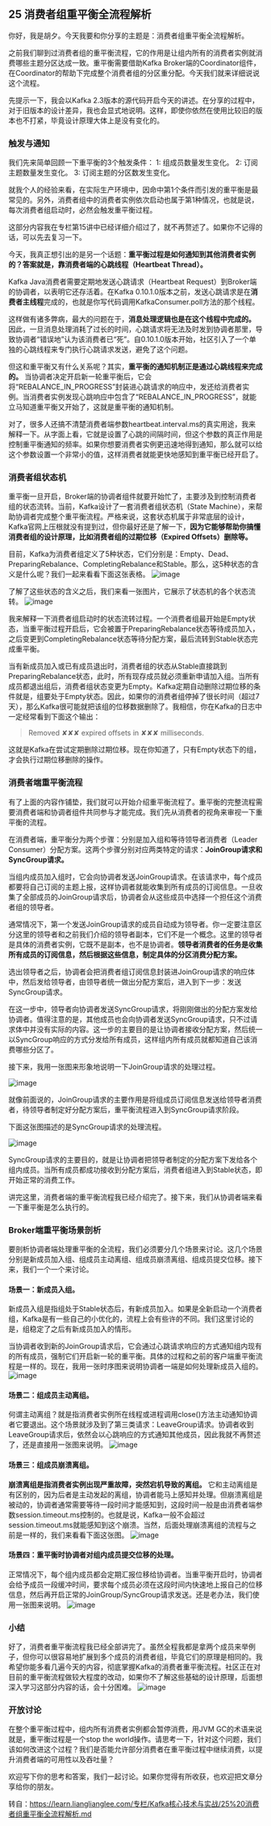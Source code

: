 ## 25 消费者组重平衡全流程解析
你好，我是胡夕。今天我要和你分享的主题是：消费者组重平衡全流程解析。

之前我们聊到过消费者组的重平衡流程，它的作用是让组内所有的消费者实例就消费哪些主题分区达成一致。重平衡需要借助Kafka Broker端的Coordinator组件，在Coordinator的帮助下完成整个消费者组的分区重分配。今天我们就来详细说说这个流程。

先提示一下，我会以Kafka 2.3版本的源代码开启今天的讲述。在分享的过程中，对于旧版本的设计差异，我也会显式地说明。这样，即使你依然在使用比较旧的版本也不打紧，毕竟设计原理大体上是没有变化的。

### 触发与通知

我们先来简单回顾一下重平衡的3个触发条件：
1: 组成员数量发生变化。
2: 订阅主题数量发生变化。
3: 订阅主题的分区数发生变化。

就我个人的经验来看，在实际生产环境中，因命中第1个条件而引发的重平衡是最常见的。另外，消费者组中的消费者实例依次启动也属于第1种情况，也就是说，每次消费者组启动时，必然会触发重平衡过程。

这部分内容我在专栏第15讲中已经详细介绍过了，就不再赘述了。如果你不记得的话，可以先去复习一下。

今天，我真正想引出的是另一个话题：**重平衡过程是如何通知到其他消费者实例的？答案就是，靠消费者端的心跳线程（Heartbeat Thread）。**

Kafka Java消费者需要定期地发送心跳请求（Heartbeat Request）到Broker端的协调者，以表明它还存活着。在Kafka 0.10.1.0版本之前，发送心跳请求是在**消费者主线程**完成的，也就是你写代码调用KafkaConsumer.poll方法的那个线程。

这样做有诸多弊病，最大的问题在于，**消息处理逻辑也是在这个线程中完成的。** 因此，一旦消息处理消耗了过长的时间，心跳请求将无法及时发到协调者那里，导致协调者“错误地”认为该消费者已“死”。自0.10.1.0版本开始，社区引入了一个单独的心跳线程来专门执行心跳请求发送，避免了这个问题。

但这和重平衡又有什么关系呢？其实，**重平衡的通知机制正是通过心跳线程来完成的。** 当协调者决定开启新一轮重平衡后，它会将“REBALANCE_IN_PROGRESS”封装进心跳请求的响应中，发还给消费者实例。当消费者实例发现心跳响应中包含了“REBALANCE_IN_PROGRESS”，就能立马知道重平衡又开始了，这就是重平衡的通知机制。

对了，很多人还搞不清楚消费者端参数heartbeat.interval.ms的真实用途，我来解释一下。从字面上看，它就是设置了心跳的间隔时间，但这个参数的真正作用是控制重平衡通知的频率。如果你想要消费者实例更迅速地得到通知，那么就可以给这个参数设置一个非常小的值，这样消费者就能更快地感知到重平衡已经开启了。
### 消费者组状态机

重平衡一旦开启，Broker端的协调者组件就要开始忙了，主要涉及到控制消费者组的状态流转。当前，Kafka设计了一套消费者组状态机（State Machine），来帮助协调者完成整个重平衡流程。严格来说，这套状态机属于非常底层的设计，Kafka官网上压根就没有提到过，但你最好还是了解一下，**因为它能够帮助你搞懂消费者组的设计原理，比如消费者组的过期位移（Expired Offsets）删除等。**

目前，Kafka为消费者组定义了5种状态，它们分别是：Empty、Dead、PreparingRebalance、CompletingRebalance和Stable。那么，这5种状态的含义是什么呢？我们一起来看看下面这张表格。
![image](https://github.com/weifansym/workDoc/assets/6757408/7ac8a1e3-ea2f-4495-b322-4c7cdffc2a7d)

了解了这些状态的含义之后，我们来看一张图片，它展示了状态机的各个状态流转。
![image](https://github.com/weifansym/workDoc/assets/6757408/338cd3be-55d3-4424-9416-3bae942657c5)

我来解释一下消费者组启动时的状态流转过程。一个消费者组最开始是Empty状态，当重平衡过程开启后，它会被置于PreparingRebalance状态等待成员加入，之后变更到CompletingRebalance状态等待分配方案，最后流转到Stable状态完成重平衡。

当有新成员加入或已有成员退出时，消费者组的状态从Stable直接跳到PreparingRebalance状态，此时，所有现存成员就必须重新申请加入组。当所有成员都退出组后，消费者组状态变更为Empty。Kafka定期自动删除过期位移的条件就是，组要处于Empty状态。因此，如果你的消费者组停掉了很长时间（超过7天），那么Kafka很可能就把该组的位移数据删除了。我相信，你在Kafka的日志中一定经常看到下面这个输出：
> Removed ✘✘✘ expired offsets in ✘✘✘ milliseconds.

这就是Kafka在尝试定期删除过期位移。现在你知道了，只有Empty状态下的组，才会执行过期位移删除的操作。

### 消费者端重平衡流程

有了上面的内容作铺垫，我们就可以开始介绍重平衡流程了。重平衡的完整流程需要消费者端和协调者组件共同参与才能完成。我们先从消费者的视角来审视一下重平衡的流程。

在消费者端，重平衡分为两个步骤：分别是加入组和等待领导者消费者（Leader Consumer）分配方案。这两个步骤分别对应两类特定的请求：**JoinGroup请求和SyncGroup请求。**

当组内成员加入组时，它会向协调者发送JoinGroup请求。在该请求中，每个成员都要将自己订阅的主题上报，这样协调者就能收集到所有成员的订阅信息。一旦收集了全部成员的JoinGroup请求后，协调者会从这些成员中选择一个担任这个消费者组的领导者。

通常情况下，第一个发送JoinGroup请求的成员自动成为领导者。你一定要注意区分这里的领导者和之前我们介绍的领导者副本，它们不是一个概念。这里的领导者是具体的消费者实例，它既不是副本，也不是协调者。**领导者消费者的任务是收集所有成员的订阅信息，然后根据这些信息，制定具体的分区消费分配方案。**

选出领导者之后，协调者会把消费者组订阅信息封装进JoinGroup请求的响应体中，然后发给领导者，由领导者统一做出分配方案后，进入到下一步：发送SyncGroup请求。

在这一步中，领导者向协调者发送SyncGroup请求，将刚刚做出的分配方案发给协调者。值得注意的是，其他成员也会向协调者发送SyncGroup请求，只不过请求体中并没有实际的内容。这一步的主要目的是让协调者接收分配方案，然后统一以SyncGroup响应的方式分发给所有成员，这样组内所有成员就都知道自己该消费哪些分区了。

接下来，我用一张图来形象地说明一下JoinGroup请求的处理过程。

![image](https://github.com/weifansym/workDoc/assets/6757408/d34c5283-1d93-45a3-a455-eda830ec9520)

就像前面说的，JoinGroup请求的主要作用是将组成员订阅信息发送给领导者消费者，待领导者制定好分配方案后，重平衡流程进入到SyncGroup请求阶段。

下面这张图描述的是SyncGroup请求的处理流程。

![image](https://github.com/weifansym/workDoc/assets/6757408/3f249c6b-7b01-4db1-9252-19aeea614c07)

SyncGroup请求的主要目的，就是让协调者把领导者制定的分配方案下发给各个组内成员。当所有成员都成功接收到分配方案后，消费者组进入到Stable状态，即开始正常的消费工作。

讲完这里，消费者端的重平衡流程我已经介绍完了。接下来，我们从协调者端来看一下重平衡是怎么执行的。

### Broker端重平衡场景剖析

要剖析协调者端处理重平衡的全流程，我们必须要分几个场景来讨论。这几个场景分别是新成员加入组、组成员主动离组、组成员崩溃离组、组成员提交位移。接下来，我们一个一个来讨论。

#### 场景一：新成员入组。

新成员入组是指组处于Stable状态后，有新成员加入。如果是全新启动一个消费者组，Kafka是有一些自己的小优化的，流程上会有些许的不同。我们这里讨论的是，组稳定了之后有新成员加入的情形。

当协调者收到新的JoinGroup请求后，它会通过心跳请求响应的方式通知组内现有的所有成员，强制它们开启新一轮的重平衡。具体的过程和之前的客户端重平衡流程是一样的。现在，我用一张时序图来说明协调者一端是如何处理新成员入组的。
![image](https://github.com/weifansym/workDoc/assets/6757408/21bfd285-1fea-4081-b445-645ac981cbde)

#### 场景二：组成员主动离组。

何谓主动离组？就是指消费者实例所在线程或进程调用close()方法主动通知协调者它要退出。这个场景就涉及到了第三类请求：LeaveGroup请求。协调者收到LeaveGroup请求后，依然会以心跳响应的方式通知其他成员，因此我就不再赘述了，还是直接用一张图来说明。
![image](https://github.com/weifansym/workDoc/assets/6757408/f3c2ac9d-0ed0-4e09-9348-7d66d25d82d5)

#### 场景三：组成员崩溃离组。
**崩溃离组是指消费者实例出现严重故障，突然宕机导致的离组。** 它和主动离组是有区别的，因为后者是主动发起的离组，协调者能马上感知并处理。但崩溃离组是被动的，协调者通常需要等待一段时间才能感知到，这段时间一般是由消费者端参数session.timeout.ms控制的。也就是说，Kafka一般不会超过session.timeout.ms就能感知到这个崩溃。当然，后面处理崩溃离组的流程与之前是一样的，我们来看看下面这张图。
![image](https://github.com/weifansym/workDoc/assets/6757408/32f379e2-a539-4c62-a286-d88a7ba855bc)
#### 场景四：重平衡时协调者对组内成员提交位移的处理。

正常情况下，每个组内成员都会定期汇报位移给协调者。当重平衡开启时，协调者会给予成员一段缓冲时间，要求每个成员必须在这段时间内快速地上报自己的位移信息，然后再开启正常的JoinGroup/SyncGroup请求发送。还是老办法，我们使用一张图来说明。
![image](https://github.com/weifansym/workDoc/assets/6757408/47d5f662-2783-45a6-98a3-621d7708951d)

### 小结

好了，消费者重平衡流程我已经全部讲完了。虽然全程我都是拿两个成员来举例子，但你可以很容易地扩展到多个成员的消费者组，毕竟它们的原理是相同的。我希望你能多看几遍今天的内容，彻底掌握Kafka的消费者重平衡流程。社区正在对目前的重平衡流程做较大程度的改动，如果你不了解这些基础的设计原理，后面想深入学习这部分内容的话，会十分困难。
![image](https://github.com/weifansym/workDoc/assets/6757408/ac83e048-b66a-4fc4-9756-75dc4d3c5538)

### 开放讨论

在整个重平衡过程中，组内所有消费者实例都会暂停消费，用JVM GC的术语来说就是，重平衡过程是一个stop the world操作。请思考一下，针对这个问题，我们该如何改进这个过程？我们是否能允许部分消费者在重平衡过程中继续消费，以提升消费者端的可用性以及吞吐量？

欢迎写下你的思考和答案，我们一起讨论。如果你觉得有所收获，也欢迎把文章分享给你的朋友。

转自：https://learn.lianglianglee.com/专栏/Kafka核心技术与实战/25%20消费者组重平衡全流程解析.md




